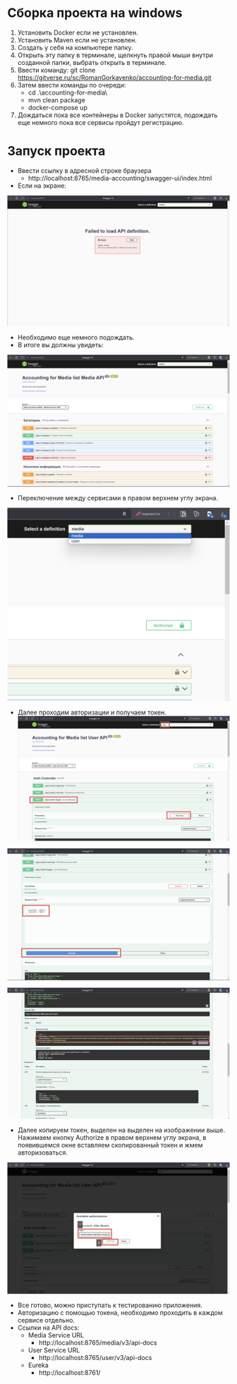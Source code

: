 # Сборка проекта на windows
1. Установить Docker если не установлен.
2. Установить Maven если не установлен.
3. Создать у себя на компьютере папку.
4. Открыть эту папку в терминале, щелкнуть правой мыши внутри созданной папки, выбрать открыть в терминале.
5. Ввести команду: git clone https://gitverse.ru/sc/RomanGorkavenko/accounting-for-media.git
6. Затем ввести команды по очереди:
   - cd .\accounting-for-media\
   - mvn clean package
   - docker-compose up
7. Дождаться пока все контейнеры в Docker запустятся, подождать еще немного пока все сервисы пройдут регистрацию.

# Запуск проекта
- Ввести ссылку в адресной строке браузера
   - http://localhost:8765/media-accounting/swagger-ui/index.html
- Если на экране:
   
![1](./additional_files/image-for-readme/2024-03-25_12-13-53.png)

   - Необходимо еще немного подождать.
   - В итоге вы должны увидеть:

![2](./additional_files/image-for-readme/2024-03-25_12-19-48.png)

   - Переключение между сервисами в правом верхнем углу экрана.

![3](./additional_files/image-for-readme/2024-03-25_12-31-34.png)

   - Далее проходим авторизации и получаем токен.
![4](./additional_files/image-for-readme/2024-03-25_12-35-27.png)

![5](./additional_files/image-for-readme/2024-03-25_12-37-13.png)

![6](./additional_files/image-for-readme/2024-03-25_12-38-02.png)

   - Далее копируем токен, выделен на выделен на изображении выше. Нажимаем кнопку Authorize в правом верхнем углу экрана, в появившемся окне вставляем скопированный токен и жмем авторизоваться.

![7](./additional_files/image-for-readme/2024-03-25_12-39-33.png)

   - Все готово, можно приступать к тестированию приложения.
   - Авторизацию с помощью токена, необходимо проходить в каждом сервисе отдельно.
   - Ссылки на API docs:
     - Media Service URL
       - http://localhost:8765/media/v3/api-docs
     - User Service URL
       - http://localhost:8765/user/v3/api-docs
     - Eureka
       - http://localhost:8761/


